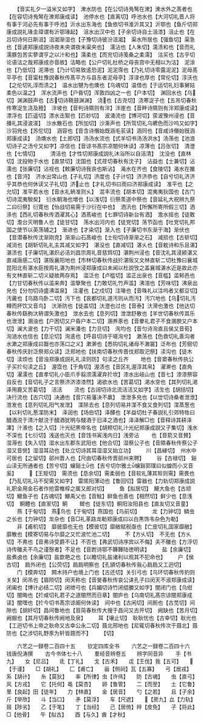 <!-- { "loadSidebar": true } -->
　　【音实礼夕一溢米又如字】　潨水防也【在公切诗鳬鹥在潨】潨水外之髙者也【在容切诗鳬鹥在潨郑康成读】　池停水也【直离切】呼池水也【大河切礼晋人将有事于河必先有事于呼池】沂水出东海也【鱼依切书淮沂其又】沂鄂也【鱼斤切郑康成説礼瑑圭璋谓有沂鄂瑑起】　沮水出汉中也【子余切诗自土沮漆】沮止也【在吕切诗何日斯沮】沮洳渐湿也【子豫切诗彼汾沮洳】　渠水所居也【强鱼切】渠急也【音遽郑康成説诗夜未央谓夜未渠央也】　濡沾也【人朱切】濡渍和也【音而礼濡豚包苦实蓼谓亨之以汁和也】濡柔也【而兖切诗笺桑之柔濡】　沽买也【古乎切论语沽之哉郑康成亦音故】沽略也【公户切礼杜桥之母丧宫中无相以为沽】　泥涂也【乃低切】泥滞也【乃计切易致逺恐泥】泥泥霈也【乃礼切诗零露泥泥】泥母髙平亭也【音甯杜豫説春秋传髙平方与县东者泥母亭】淳渌也厚也【常伦切】淳沃也【之伦切礼淳而渍之】　温水出犍为也燠也【乌魂切】温借也【于运切礼妇事舅姑柔色以温之】　浑水流声也【户昏切】浑敦四凶之一也【户本切】　渊回水也【乌切】渊渊鼓声也【古切诗鞉鼓渊渊】　浇也【古尧切】浇寒浞子也【五吊切春秋传寒浞生浇及豷】　泮坡也【音判诗隰则有泮】泮崖也【音畔诗隰则有泮郑康成读】　漂浮也【匹遥切】漂水击絮也【匹妙切】　波涌流也【博河切】荥波豫州浸也【音播礼其浸波溠】　沙水散石也【所加切】沙澌声也【所驾切礼乌皫色而沙呜又如字】沙羽皃也【苏佗切】　涵容也【音含诗僭始既涵毛苌读】涵同也【音咸诗僭始旣涵郑康成读】　汤燠水也【土郎切】汤汤水流也【式羊切书汤汤洪水】汤荡也【池浪切诗子之汤兮又如字】凉信也【音谅书髙宗凉闇何休读】凉薄也【吕张切】　清澄也【七情切】
　　清洁也【才性切郑康成説礼沐浴所以自洁清】　沈没也【直林切】沈投物于水也【直禁切】沈国也【式荏切春秋有沈子】　沾益也【士兼切】沾濡也【张廉切】沾视也【敕廉切诗我丧也斯沾】　渑水在齐也【食陵切】渑水在雒也【音沔】　济水出常山也【子礼切】济度也【子计切】济济恭也【自兮切礼济济乎其恭也何休读又子礼切】济止也【才礼切书曰雨曰济郑康成读】　准平也【之允切】准平若水也【音水礼辀准则乆】　混丰流也【胡本切】混夷夷狄国也【古门切诗混夷駾矣】　衍水朝海也増也【以浅切】衍祭羡道中祭也【音延礼大祝辨九祭二曰衍祭】衍寛也【怡战切易需于沙衍在中也】　洒汛也【所懈所寄所假三切】洒涤也【西礼切春秋传洒濯其心】洒髙峻也【七罪切诗新台有洒】　澹水摇也【徒敢切】澹台灭明鲁人也【徒甘切】　荡水出河内也【徒党切】荡节函也【吐党切礼邦国之使节以英荡辅之】　渐进也【才染切】渐入也【子廉切书东渐于海】渐伏也【音潜春秋传沈渐刚克】渐渐山石髙峻也【士衔切诗渐渐之石】　减损也【古斩切】减消也【胡斩切礼礼主其减又如字】　湛没也【直减切】湛乆也【音躭诗和乐且湛】湛渍也【子廉切礼湛炽必洁刘昌宗周礼音慈鸩切】湛荆州浸也【音沈礼其浸颍湛又直减唐感二切】湛阪襄阳地也【市林切春秋传战扵湛阪又文林直斩二切杜豫曰襄城昆阳北有湛水臣按周礼湛为荆州浸郑康成曰未闻以杜説攷之盖襄城湛水近是故此亦有文林直斩二切义疑故两存焉】　滥泛也【卢槛切】滥正出泉也【音槛】滥邾邑也【力甘切春秋传以滥来奔】滥擥聚也【力敢切礼竹声滥】沸涫也【芳味切】沸泉出皃也【分勿切诗盛沸滥泉】　注灌也【之戍切】注喙也【音咮礼以注呜者又都豆切】　汚薉也【乌路乌卧二切】汚下也【哀都切礼道汚则从而汚】汚穴地也【乌切礼汚樽而抔饮又音鸟】　汏淅防也【徒盖切】汏澄也过也【音泰】汏滑也激也【他达切春秋传繇朐汏辀谓矢激也】　泄水去也【息列切】泄泄舒散也【羊世切春秋传其乐也泄泄】溷浊也【户困切又户昏户本二切】溷养豕也【音豢礼君子不食溷腴又户本切】澜大波也【力干切】澜米潘也【力旦切】　洵均也【音匀诗洵直且侯又音荀】洵濄水也信也【息沦切】洵逺也【呼县切诗于嗟洵兮】　漱荡也【色救切礼善沟者水漱之郑康成曰齧也亦荡口之义】漱澣也【悉钩切礼诸母不潄裳】泛布也【芳劒切春秋传庆封泛祭郑众读】泛郑地也【扶南切春秋传晋伐郑取汜祭】渎沟也【徒木切】渎烦也【音浊郑康成説礼礼渎则防】句渎之丘齐
　　地也【音窦春秋传执公子买扵句渎之丘】　渥霑也【于角切】渥渍也【音区礼渥淳其帛】　濯澣也【直角切】濯濡也【直孝切礼小臣爪手翦须濡濯弃扵坎】漆水出岐山也【音七】漆漆祭容自反也【音切礼子之言祭济济漆漆然】渴欲水也【苦葛切】渇水空也【其列切礼渇泽用鹿又苦葛切】　活活
　　流也【古阔切诗北流活活又如字】活生也【胡括切】　决行流也【古穴切】决通也【音穴易藩决不羸】　泄泄多皃也【以丗切诗桑者泄泄】泄发也【息列切礼阳气发泄】　渫除去也【息列切易井渫不食又食列切】渫蒸葱也【以利切礼葱渫防末】　泽润也【场伯切】泽醳也【羊益切杜子春説礼引郊特牲曰醆酒涚于清汁献涚于醆酒犹明与醆酒于旧泽之酒也】泽泽解□也【音释诗其耕泽凙】汁液也【之入切】汁光纪黒帝名也【胡颊切礼汁光纪郑康成説又子集切】浅水不深也【七衍切】浅送也灭也【音饯书寅浅内日】浅旁沾
　　也【音箭又音賛】　湿溽也【失入切】湿水出东郡东武阳也【他合切】湿蔡公子也【音隰春秋传蔡公子湿又音爕】湿湿耳动也【处立切诗其耳湿湿又始立功】
　　川【昌縁切】　州水中可居也【之留切】郤州晋人也【尺由切春秋传晋郤州来聘】
　　谷【古禄切】　谿山渎无所通者也【苦兮切】蠰谿土也【吉兮切尔雅土蠰谿郭璞曰似蝗而小又音奚】
　　【王矩切】　需须也【息余切】需柔弱也【音软礼薄其帤则需】需畏也【乃乱切礼马不契需又如字】　雷隂阳薄动也【鲁回切】雷器也【力轨切郑康成説礼职金用金石者作抢雷椎椁之属又郎对切】
　　鱼【拟居切】　鱞大鱼也【古顽切】鱞鱼子也【古魂切】鱞禹父也【音鮌】鲜鱼也善也【相然切】鲜少也【息浅切】　鲖鳢也【直冡切】鲖
　　鲣也【徒东切】鲖阳汝阳县也【直友切又音童】
　　燕【于甸切】　燕鸟也【于甸切】燕国也【鸟前切】
　　龙【力钟切】鳞虫之长也【力钟切】龙杂也【音□礼革路龙勒郑康成曰以白黒饰韦杂色为勒】
　　非【甫机切】　靡披靡也无也【模彼切】靡敝赋税亟也【亡皮切礼国家靡敝】靡散也【模寄切易与尔靡之又忙波忙池二切】
　　不【方乆切】　不无也【方乆切】不弗也【音弗诗受爵不让】不否也【弗武切诗序宾以不侮】夫不鵻也【方浮切诗传鵻夫不鸟之谨慤者】不足也【音跗诗鄂不韡韡陆徳明读】
　　盐【余廉切】　盐煮卤也【余廉切】盐歆艳之也【以瞻切礼盐诸利以观其不犯命也】
　　户【侯古切】　扃外闭也【公荧切】扃扃明察也【孔頴切春秋传我心扃扃又工迥切】
　　门【模奔切】　闗木持户也境上门也【古还切】关引弓也【乌环切春秋传豹则关矣】闵吊也【眉陨切】闵天称也【音旻春秋传哀公诔孔子曰闵天不淑郑康成读】　闭阖也【博计必结二切】闭绁弓也【兵媚切诗竹闭绲縢又如字】闇闭门也【乌绀切】闇晦也【扵咸切礼君子之道闇然而日章】闇庐也【乌南切礼髙宗谅闇郑康成读】闇嘿也【扵今切书髙宗谅阍何休读】　间中也【古闲切】间厠也【古苋切】间隙也【胡奸切】昌间鲁地也【音简春秋传大搜于昌问又古开切】　阙缺也【苦月切】阙掘也【其月切春秋传阙地及泉】
　　耳【壌止切】　耿耿忧也【古幸切】耿光也【工迥切书上帝之耿命又古幸公永二切】聂北邢地也【尼辄切春秋传次于聂北】聂防也【之涉切礼野豕为轩皆聂而不】
　　【切】

　　六艺之一録卷二百四十五
　　钦定四库全书
　　六艺之一録卷二百四十六　　钱唐倪涛撰
　　古今书体七十八
　　羣经音辨卷五　　辨字同音异
　　手【书九】　　女【尼吕】　　氐【丁礼】　　戈【古禾】　　戉【王伐】我【五可】　　【于谨】　　□【胡礼】　　匚【甫亡】　　甾【侧祠】瓦【五寡】　　弓【居戎】　　系【胡计】　　糸【莫狄】　　率【所律】虫【许伟】　　防【古魂】　　虫【直弓】　　风【方戎】　　它【托何】黾【莫杏】　　卵【鲁管】　　二【而至】　　土【它鲁】　　里【良起】田【徒年】　　力【林直】　　金【居音】　　勺【之若】　　且【子余】斤【举欣】　　斗【当口】　　矛【莫浮】　　车【尺遮】　　【房九】厽【力轨】　　叕【陟劣】　　乙【于笔】　　丁【当经】　　己【居倚】辡【皮免】　　子【将此】　　□【他骨】　　午【拟古】　　酉【与久】酋【才秋】
